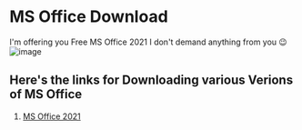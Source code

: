 # MS Office Download
I'm offering you Free MS Office 2021
I don't demand anything from you 😉
![image](https://user-images.githubusercontent.com/91644974/221093324-b185e283-480a-44d7-92ea-825c575295e9.png)

## Here's the links for Downloading various Verions of MS Office
1. [MS Office 2021](https://github.com/chandankumarpanigrahi/MS-Office-Download/blob/main/MS%20Office%202021.md)
